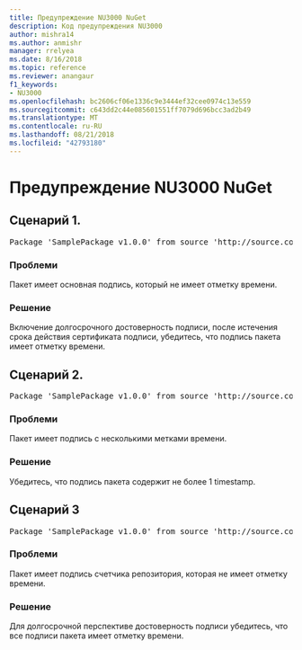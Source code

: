 ```yaml
---
title: Предупреждение NU3000 NuGet
description: Код предупреждения NU3000
author: mishra14
ms.author: anmishr
manager: rrelyea
ms.date: 8/16/2018
ms.topic: reference
ms.reviewer: anangaur
f1_keywords:
- NU3000
ms.openlocfilehash: bc2606cf06e1336c9e3444ef32cee0974c13e559
ms.sourcegitcommit: c643dd2c44e085601551ff7079d696bcc3ad2b49
ms.translationtype: MT
ms.contentlocale: ru-RU
ms.lasthandoff: 08/21/2018
ms.locfileid: "42793180"
---
```

# <a name="nuget-warning-nu3000"></a>Предупреждение NU3000 NuGet

## <a name="scenario-1"></a>Сценарий 1.

<pre>Package 'SamplePackage v1.0.0' from source 'http://source.com/index.json': The primary signature does not have a timestamp.</pre>

### <a name="issue"></a>Проблеми

Пакет имеет основная подпись, который не имеет отметку времени.


### <a name="solution"></a>Решение

Включение долгосрочного достоверность подписи, после истечения срока действия сертификата подписи, убедитесь, что подпись пакета имеет отметку времени.



## <a name="scenario-2"></a>Сценарий 2.

<pre>Package 'SamplePackage v1.0.0' from source 'http://source.com/index.json': Multiple timestamps are not accepted.</pre>

### <a name="issue"></a>Проблеми

Пакет имеет подпись с несколькими метками времени.


### <a name="solution"></a>Решение

Убедитесь, что подпись пакета содержит не более 1 timestamp.



## <a name="scenario-3"></a>Сценарий 3

<pre>Package 'SamplePackage v1.0.0' from source 'http://source.com/index.json': The repository countersignature does not have a timestamp.</pre>

### <a name="issue"></a>Проблеми

Пакет имеет подпись счетчика репозитория, которая не имеет отметку времени.


### <a name="solution"></a>Решение

Для долгосрочной перспективе достоверность подписи убедитесь, что все подписи пакета имеет отметку времени.


